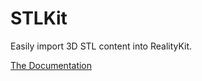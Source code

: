 #  STLKit

Easily import 3D STL content into RealityKit.

[The Documentation](https://wballard.github.io/STLKit/documentation/stlkit/)

